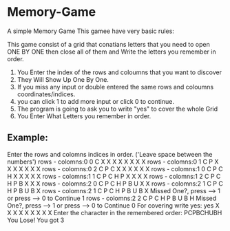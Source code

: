 # Memory-Game
A simple Memory Game
This gamee have very basic rules:

This game consist of a grid that conatians letters that you need to open ONE BY ONE then close all of them and Write the letters you remember in order.

1. You Enter the index of the rows and coloumns that you want to discover
2. They Will Show Up One By One.
3. If you miss any input or double entered the same rows and coloumns coordinates/indices. 
4. you can click 1 to add more input or click 0 to continue.
5. The program is going to ask you to write "yes" to cover the whole Grid
6. You Enter What Letters you remember in order.

## Example:

Enter the rows and colomns indices in order. ('Leave space between the numbers')
rows - colomns:0 0
C X X 
X X X 
X X X 
rows - colomns:0 1
C P X 
X X X 
X X X 
rows - colomns:0 2
C P C
X X X
X X X
rows - colomns:1 0
C P C
H X X
X X X
rows - colomns:1 1
C P C
H P X
X X X
rows - colomns:1 2
C P C
H P B
X X X
rows - colomns:2 0
C P C
H P B
U X X
rows - colomns:2 1
C P C
H P B
U B X
rows - colomns:2 1
C P C
H P B
U B X
Missed One?, press --> 1 or press --> 0 to Continue
1
rows - colomns:2 2
C P C
H P B
U B H
Missed One?, press --> 1 or press --> 0 to Continue
0
For covering write yes: yes
X X X
X X X
X X X
Enter the character in the remembered order: PCPBCHUBH
You Lose! You got 3

